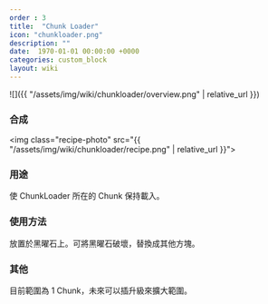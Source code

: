 ```yaml
---
order : 3
title:  "Chunk Loader"
icon: "chunkloader.png"
description: ""
date:  1970-01-01 00:00:00 +0000
categories: custom_block
layout: wiki
---
```



![]({{ "/assets/img/wiki/chunkloader/overview.png" | relative_url }})

### 合成

<img class="recipe-photo" src="{{ "/assets/img/wiki/chunkloader/recipe.png" | relative_url }}">

### 用途

使 ChunkLoader 所在的 Chunk 保持載入。

### 使用方法

放置於黑曜石上。可將黑曜石破壞，替換成其他方塊。

### 其他

目前範圍為 1 Chunk，未來可以插升級來擴大範圍。